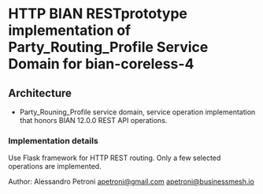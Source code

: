 # HTTP BIAN RESTprototype implementation of Party_Routing_Profile Service Domain for bian-coreless-4
## Architecture
- Party_Rouning_Profile service domain, service operation implementation that honors BIAN 12.0.0 REST API operations.
  
### Implementation details
Use Flask framework for HTTP REST routing. 
Only a few selected operations are implemented. 

Author: Alessandro Petroni apetroni@gmail.com apetroni@businessmesh.io
